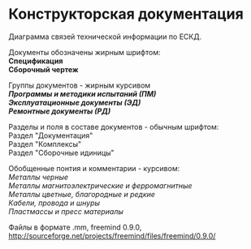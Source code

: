 ﻿# Конструкторская документация
  
  
  
Диаграмма связей технической информации по ЕСКД.  
  
  
  
Документы обозначены жирным шрифтом:  
**Спецификация**  
**Сборочный чертеж**  
  
  
Группы документов - жирным курсивом  
***Программы и методики испытаний (ПМ)***  
***Эксплуатационные документы (ЭД)***  
***Ремонтные документы (РД)***  
  
    
Разделы и поля в составе документов - обычным шрифтом:  
Раздел "Документация"  
Раздел "Комплексы"  
Раздел "Сборочные идиницы"  
  
  
Обобщенные понтия и комментарии - курсивом:  
*Металлы черные*  
*Металлы магнитоэлектрические и ферромагнитные*   
*Металлы цветные, благородные и редкие*  
*Кабели, провода и шнуры*  
*Пластмассы и пресс материалы*  
  
  
  

  


Файлы в формате .mm, freemind 0.9.0, http://sourceforge.net/projects/freemind/files/freemind/0.9.0/
